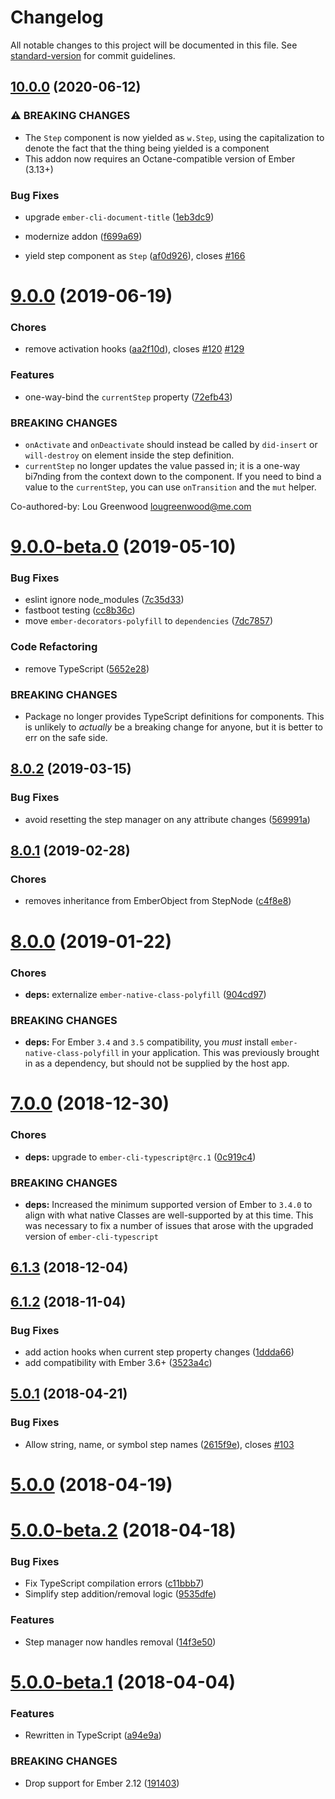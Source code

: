 # Changelog

All notable changes to this project will be documented in this file. See [standard-version](https://github.com/conventional-changelog/standard-version) for commit guidelines.

## [10.0.0](https://github.com/alexlafroscia/ember-steps/compare/v9.0.0...v10.0.0) (2020-06-12)

### ⚠ BREAKING CHANGES

- The `Step` component is now yielded as `w.Step`, using the capitalization to denote the fact that the thing being yielded is a component
- This addon now requires an Octane-compatible version of Ember (3.13+)

### Bug Fixes

- upgrade `ember-cli-document-title` ([1eb3dc9](https://github.com/alexlafroscia/ember-steps/commit/1eb3dc9e96da008d0360df069a05b9f3b6a2046e))

- modernize addon ([f699a69](https://github.com/alexlafroscia/ember-steps/commit/f699a69553a862b380cd6a9b606949a22111ae63))
- yield step component as `Step` ([af0d926](https://github.com/alexlafroscia/ember-steps/commit/af0d9261307a6169692985ec04436e0783c95a72)), closes [#166](https://github.com/alexlafroscia/ember-steps/issues/166)

<a name="9.0.0"></a>

# [9.0.0](https://github.com/alexlafroscia/ember-steps/compare/v9.0.0-beta.0...v9.0.0) (2019-06-19)

### Chores

- remove activation hooks ([aa2f10d](https://github.com/alexlafroscia/ember-steps/commit/aa2f10d)), closes [#120](https://github.com/alexlafroscia/ember-steps/issues/120) [#129](https://github.com/alexlafroscia/ember-steps/issues/129)

### Features

- one-way-bind the `currentStep` property ([72efb43](https://github.com/alexlafroscia/ember-steps/commit/72efb43))

### BREAKING CHANGES

- `onActivate` and `onDeactivate` should instead be called by `did-insert` or `will-destroy` on element inside the step definition.
- `currentStep` no longer updates the value passed in; it is a one-way bi7nding from
  the context down to the component. If you need to bind a value to the `currentStep`, you can use
  `onTransition` and the `mut` helper.

Co-authored-by: Lou Greenwood <lougreenwood@me.com>

<a name="9.0.0-beta.0"></a>

# [9.0.0-beta.0](https://github.com/alexlafroscia/ember-steps/compare/v8.0.2...v9.0.0-beta.0) (2019-05-10)

### Bug Fixes

- eslint ignore node_modules ([7c35d33](https://github.com/alexlafroscia/ember-steps/commit/7c35d33))
- fastboot testing ([cc8b36c](https://github.com/alexlafroscia/ember-steps/commit/cc8b36c))
- move `ember-decorators-polyfill` to `dependencies` ([7dc7857](https://github.com/alexlafroscia/ember-steps/commit/7dc7857))

### Code Refactoring

- remove TypeScript ([5652e28](https://github.com/alexlafroscia/ember-steps/commit/5652e28))

### BREAKING CHANGES

- Package no longer provides TypeScript definitions for
  components. This is unlikely to _actually_ be a breaking change for
  anyone, but it is better to err on the safe side.

<a name="8.0.2"></a>

## [8.0.2](https://github.com/alexlafroscia/ember-steps/compare/v8.0.1...v8.0.2) (2019-03-15)

### Bug Fixes

- avoid resetting the step manager on any attribute changes ([569991a](https://github.com/alexlafroscia/ember-steps/commit/569991a))

<a name="8.0.1"></a>

## [8.0.1](https://github.com/alexlafroscia/ember-steps/compare/v8.0.0...v8.0.1) (2019-02-28)

### Chores

- removes inheritance from EmberObject from StepNode ([c4f8e8](https://github.com/alexlafroscia/ember-steps/commit/c4f8e8))

<a name="8.0.0"></a>

# [8.0.0](https://github.com/alexlafroscia/ember-steps/compare/v7.0.0...v8.0.0) (2019-01-22)

### Chores

- **deps:** externalize `ember-native-class-polyfill` ([904cd97](https://github.com/alexlafroscia/ember-steps/commit/904cd97))

### BREAKING CHANGES

- **deps:** For Ember `3.4` and `3.5` compatibility, you _must_ install `ember-native-class-polyfill` in your application. This was previously brought in as a dependency, but should not be supplied by the host app.

<a name="7.0.0"></a>

# [7.0.0](https://github.com/alexlafroscia/ember-steps/compare/v6.1.3...v7.0.0) (2018-12-30)

### Chores

- **deps:** upgrade to `ember-cli-typescript@rc.1` ([0c919c4](https://github.com/alexlafroscia/ember-steps/commit/0c919c4))

### BREAKING CHANGES

- **deps:** Increased the minimum supported version of Ember to
  `3.4.0` to align with what native Classes are well-supported by at
  this time. This was necessary to fix a number of issues that arose
  with the upgraded version of `ember-cli-typescript`

<a name="6.1.3"></a>

## [6.1.3](https://github.com/alexlafroscia/ember-steps/compare/v6.1.2...v6.1.3) (2018-12-04)

<a name="6.1.2"></a>

## [6.1.2](https://github.com/alexlafroscia/ember-steps/compare/v6.1.1...v6.1.2) (2018-11-04)

### Bug Fixes

- add action hooks when current step property changes ([1ddda66](https://github.com/alexlafroscia/ember-steps/commit/1ddda66))
- add compatibility with Ember 3.6+ ([3523a4c](https://github.com/alexlafroscia/ember-steps/commit/3523a4c))

<a name="5.0.1"></a>

## [5.0.1](https://github.com/alexlafroscia/ember-steps/compare/v5.0.0...v5.0.1) (2018-04-21)

### Bug Fixes

- Allow string, name, or symbol step names ([2615f9e](https://github.com/alexlafroscia/ember-steps/commit/2615f9e)), closes [#103](https://github.com/alexlafroscia/ember-steps/issues/103)

<a name="5.0.0"></a>

# [5.0.0](https://github.com/alexlafroscia/ember-steps/compare/v5.0.0-beta.2...v5.0.0) (2018-04-19)

<a name="5.0.0-beta.2"></a>

# [5.0.0-beta.2](https://github.com/alexlafroscia/ember-steps/compare/v5.0.0-beta.1...v5.0.0-beta.2) (2018-04-18)

### Bug Fixes

- Fix TypeScript compilation errors ([c11bbb7](https://github.com/alexlafroscia/ember-steps/commit/c11bbb7))
- Simplify step addition/removal logic ([9535dfe](https://github.com/alexlafroscia/ember-steps/commit/9535dfe))

### Features

- Step manager now handles removal ([14f3e50](https://github.com/alexlafroscia/ember-steps/commit/14f3e50))

<a name="5.0.0-beta.1"></a>

# [5.0.0-beta.1](https://github.com/alexlafroscia/ember-steps/compare/v4.0.0...v5.0.0-beta.1) (2018-04-04)

### Features

- Rewritten in TypeScript ([a94e9a](https://github.com/alexlafroscia/ember-steps/commit/a94e9a))

### BREAKING CHANGES

- Drop support for Ember 2.12 ([191403](https://github.com/alexlafroscia/ember-steps/commit/191403))
